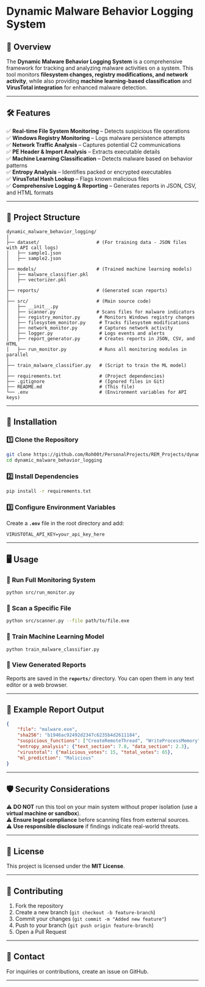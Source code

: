 # **Dynamic Malware Behavior Logging System**

## **📌 Overview**
The **Dynamic Malware Behavior Logging System** is a comprehensive framework for tracking and analyzing malware activities on a system. This tool monitors **filesystem changes, registry modifications, and network activity**, while also providing **machine learning-based classification** and **VirusTotal integration** for enhanced malware detection.

---

## **🛠 Features**
✅ **Real-time File System Monitoring** – Detects suspicious file operations  
✅ **Windows Registry Monitoring** – Logs malware persistence attempts  
✅ **Network Traffic Analysis** – Captures potential C2 communications  
✅ **PE Header & Import Analysis** – Extracts executable details  
✅ **Machine Learning Classification** – Detects malware based on behavior patterns  
✅ **Entropy Analysis** – Identifies packed or encrypted executables  
✅ **VirusTotal Hash Lookup** – Flags known malicious files  
✅ **Comprehensive Logging & Reporting** – Generates reports in JSON, CSV, and HTML formats  

---

## **📂 Project Structure**
```
dynamic_malware_behavior_logging/
│
├── dataset/                     # (For training data - JSON files with API call logs)
│   ├── sample1.json
│   ├── sample2.json
│
├── models/                      # (Trained machine learning models)
│   ├── malware_classifier.pkl
│   ├── vectorizer.pkl
│
├── reports/                     # (Generated scan reports)
│
├── src/                         # (Main source code)
│   ├── __init__.py
│   ├── scanner.py               # Scans files for malware indicators
│   ├── registry_monitor.py       # Monitors Windows registry changes
│   ├── filesystem_monitor.py     # Tracks filesystem modifications
│   ├── network_monitor.py        # Captures network activity
│   ├── logger.py                 # Logs events and alerts
│   ├── report_generator.py       # Creates reports in JSON, CSV, and HTML
│   ├── run_monitor.py            # Runs all monitoring modules in parallel
│
├── train_malware_classifier.py   # (Script to train the ML model)
│
├── requirements.txt              # (Project dependencies)
├── .gitignore                    # (Ignored files in Git)
├── README.md                     # (This file)
└── .env                          # (Environment variables for API keys)
```

---

## **🚀 Installation**
### **1️⃣ Clone the Repository**
```bash
git clone https://github.com/Roh00t/PersonalProjects/REM_Projects/dynamic_malware_behavior_logging.git
cd dynamic_malware_behavior_logging
```

### **2️⃣ Install Dependencies**
```bash
pip install -r requirements.txt
```

### **3️⃣ Configure Environment Variables**
Create a **`.env`** file in the root directory and add:
```
VIRUSTOTAL_API_KEY=your_api_key_here
```

---

## **🖥️ Usage**
### **🔹 Run Full Monitoring System**
```bash
python src/run_monitor.py
```

### **🔹 Scan a Specific File**
```bash
python src/scanner.py --file path/to/file.exe
```

### **🔹 Train Machine Learning Model**
```bash
python train_malware_classifier.py
```

### **🔹 View Generated Reports**
Reports are saved in the **`reports/`** directory. You can open them in any text editor or a web browser.

---

## **🧪 Example Report Output**
```json
{
    "file": "malware.exe",
    "sha256": "b1946ac92492d2347c6235b4d2611184",
    "suspicious_functions": ["CreateRemoteThread", "WriteProcessMemory"],
    "entropy_analysis": {"text_section": 7.8, "data_section": 2.3},
    "virustotal": {"malicious_votes": 15, "total_votes": 65},
    "ml_prediction": "Malicious"
}
```

---

## **🛡️ Security Considerations**
⚠ **DO NOT** run this tool on your main system without proper isolation (use a **virtual machine or sandbox**).  
⚠ **Ensure legal compliance** before scanning files from external sources.  
⚠ **Use responsible disclosure** if findings indicate real-world threats.  

---

## **📜 License**
This project is licensed under the **MIT License**.

---

## **🤝 Contributing**
1. Fork the repository  
2. Create a new branch (`git checkout -b feature-branch`)  
3. Commit your changes (`git commit -m "Added new feature"`)  
4. Push to your branch (`git push origin feature-branch`)  
5. Open a Pull Request  

---

## **📩 Contact**
For inquiries or contributions, create an issue on GitHub.

---